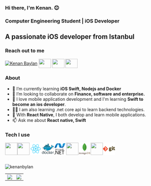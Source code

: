 ### Hi there, I'm Kenan. :blush:

### Computer Engineering Student | iOS Developer
## A passionate iOS developer from Istanbul

### Reach out to me
<p>
<a href="https://www.linkedin.com/in/kenan-b-756ba8206/" target="blank"><img align="center" src="https://cdn.jsdelivr.net/npm/simple-icons@3.0.1/icons/linkedin.svg" alt="Kenan Baylan" height="30" width="40" /></a>
<a href = "mailto: kenan.baylan4654@gmail.com"><img align="center" src="https://simpleicons.org/icons/gmail.svg" height="30" width="40" /></a>
<a href = "https://stackoverflow.com/users/14736137/kenan-baylan?tab=profile"><img align="center" src="https://simpleicons.org/icons/stackoverflow.svg" height="30" width="40" /></a>
<a href = "  https://medium.com/@kenan.baylan4654"><img align="center" src="https://simpleicons.org/icons/medium.svg" height="30" width="40" /></a> 
</p>

### About 
- 🌱 I’m currently learning **iOS Swift, Nodejs and Docker**
- 👯 I’m looking to collaborate on **Finance, software and enterprise.**
- 🔭 I love mobile application development and I'm learning **Swift to become an ios developer**.
- 👨‍💻 I am also learning .net core api to learn backend technologies.
- 💬 With **React Native**, I both develop and learn mobile applications.
- 📫 Ask me about **React native, Swift**


### Tech I use

<img align="left" src="https://cdn.jsdelivr.net/gh/devicons/devicon/icons/swift/swift-original.svg" width="40" height="40" />
<img align="left" src="https://cdn.jsdelivr.net/gh/devicons/devicon/icons/nodejs/nodejs-plain-wordmark.svg"  width="40" height="40"  />
<img align="left" src="https://raw.githubusercontent.com/github/explore/80688e429a7d4ef2fca1e82350fe8e3517d3494d/topics/react/react.png" width="40" height="40" />
<img align="left" src="https://raw.githubusercontent.com/devicons/devicon/master/icons/docker/docker-original-wordmark.svg"  width="40" height="40"/>
<img align="left" src="https://raw.githubusercontent.com/devicons/devicon/master/icons/dot-net/dot-net-original-wordmark.svg"  width="40" height="40"/>
<img align="left" src="https://raw.githubusercontent.com/jmnote/z-icons/master/svg/python.svg" width="40" height="40"/>
<img align="left" src="https://raw.githubusercontent.com/devicons/devicon/master/icons/mongodb/mongodb-original-wordmark.svg" width="40" height="40"/>
<img align="left" src="https://cdn.jsdelivr.net/gh/devicons/devicon/icons/postgresql/postgresql-original-wordmark.svg"  width="40" height="40"/>
<img align="left" src="https://raw.githubusercontent.com/github/explore/80688e429a7d4ef2fca1e82350fe8e3517d3494d/topics/git/git.png" width="40" height="40"/>

<br/>
<br/>
<br/>
<br/>

 <img align="center" width="70%" height="70%" src="https://github-profile-trophy.vercel.app/?username=kenanbylan" alt="kenanbylan" />

<br/>

<table><tr>
<td  width="50%" height="50%" >  
<img src="https://github-readme-stats.vercel.app/api?username=kenanbylan&show_icons=true&count_private=true&hide_border=true" align="left" style="width: 100%"/>
</td>
  
  
<td width="50%" height="50%" >
<img src="https://github-readme-stats.vercel.app/api/top-langs/?username=kenanbylan&hide_border=true&layout=compact" align="left" style="width: 100%" />
</td>
  
</tr></table> 


